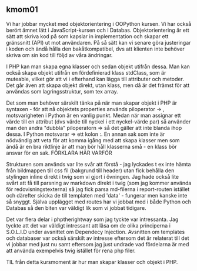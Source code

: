 ## kmom01


Vi har jobbar mycket med objektorientering i OOPython kursen. Vi har också berört ämnet lätt i JavaScript-kursen och i Databas. Objektorientering är ett sätt att skriva kod på som kapslar in implementation och skapar ett gränssnitt (API) ut mot användaren. På så sätt kan vi senare göra justeringar i koden och ändå hålla den bakåtkompatibel, dvs att klienten inte behöver skriva om sin kod till följd av våra ändringar.

I PHP kan man skapa egna klasser och sedan objekt utifrån dessa. Man kan också skapa objekt utifrån en fördefinierad klass stdClass, som är muteable, vilket gör att vi i efterhand kan lägga till attributer och metoder. Det går även att skapa objekt direkt, utan klass, men då är det främst för att användas som lagringsstruktur, som tex array.  

Det som man behöver särskilt tänka på när man skapar objekt i PHP är syntaxen - för att nå objektets properties används piloperator -> , motsvarigheten i Python är en vanlig punkt. Medan när man assignar ett värde till en attribut (dvs värde till nyckel i ett nyckel-värde par) så använder man den andra "dubbla" piloperatorn =>  så det gäller att inte blanda ihop dessa. I Python motsvarar => ett kolon :. En annan sak som inte är nödvändig att veta för att komma igång med att skapa klasser men som ändå är en bra riktlinje är att man bör håll klasserna små - en klass bör ansvar för en sak. FÖRKLARA HÄR VARFÖR

Strukturen som används var lite svår att förstå - jag lyckades t ex inte hämta från bildmappen till css fil (bakgrund till header) utan fick behålla den stylingen inline direkt i twig som vi gjort i övningen. Jag hade också lite svårt att få till parsning av markdown direkt i twig (som jag kommer använda för redovisningstexterna) så jag fick parsa md-filerna i report-routen istället och därefter skicka de till templaten med 'data' - fungerar men kanske inte så snyggt. Själva upplägget med routes har vi jobbat med i både Python och Databas så den biten var väldigt lik som vi jobbat tidigare.

Det var flera delar i phptherightway som jag tyckte var intressanta. Jag tyckte att det var väldigt intressant att läsa om de olika principerna i S.O.L.I.D under avsnittet om Dependecy Injection. Avsnitten om templates och databaser var också särskilt av intresse eftersom det är relaterat till det vi jobbar med just nu samt eftersom jag just undrade vad fördelarna är med att använda exempelvis twig istället för rena php filer. 

TIL från detta kursmoment är hur man skapar klasser och objekt i PHP.
